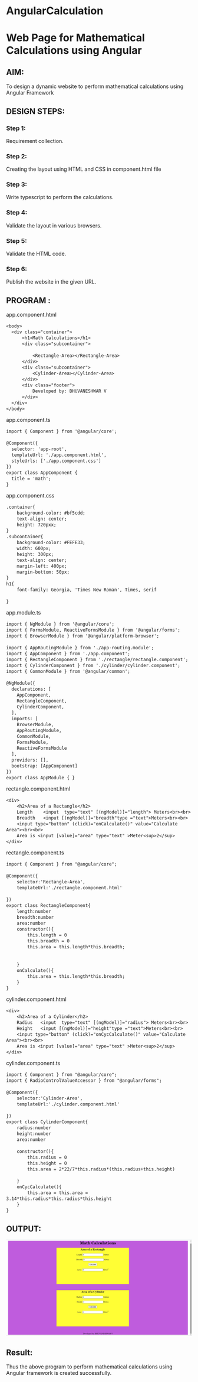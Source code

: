 # AngularCalculation

# Web Page for Mathematical Calculations using Angular

## AIM:
To design a dynamic website to perform mathematical calculations using Angular Framework

## DESIGN STEPS:

### Step 1:

Requirement collection.

### Step 2:

Creating the layout using HTML and CSS in component.html file

### Step 3:

Write typescript to perform the calculations.

### Step 4:

Validate the layout in various browsers.

### Step 5:

Validate the HTML code.

### Step 6:

Publish the website in the given URL.

## PROGRAM :
app.component.html
~~~
<body>
  <div class="container">
      <h1>Math Calculations</h1>
      <div class="subcontainer">
          
          <Rectangle-Area></Rectangle-Area>
      </div>
      <div class="subcontainer">
          <Cylinder-Area></Cylinder-Area>
      </div>
      <div class="footer">
          Developed by: BHUVANESHWAR V
      </div>
  </div>
</body>
~~~

app.component.ts
~~~
import { Component } from '@angular/core';

@Component({
  selector: 'app-root',
  templateUrl: './app.component.html',
  styleUrls: ['./app.component.css']
})
export class AppComponent {
  title = 'math';
}
~~~

app.component.css
~~~
.container{
    background-color: #bf5cdd;
    text-align: center;
    height: 720pxx;
}
.subcontainer{
    background-color: #FEFE33;
    width: 600px;
    height: 300px;
    text-align: center;
    margin-left: 400px;
    margin-bottom: 50px;
}
h1{
    font-family: Georgia, 'Times New Roman', Times, serif
    
}
~~~

app.module.ts
~~~
import { NgModule } from '@angular/core';
import { FormsModule, ReactiveFormsModule } from '@angular/forms'; 
import { BrowserModule } from '@angular/platform-browser';

import { AppRoutingModule } from './app-routing.module';
import { AppComponent } from './app.component';
import { RectangleComponent } from './rectangle/rectangle.component';
import { CylinderComponent } from './cylinder/cylinder.component';
import { CommonModule } from '@angular/common';

@NgModule({
  declarations: [
    AppComponent,
    RectangleComponent,
    CylinderComponent,
  ],
  imports: [
    BrowserModule,
    AppRoutingModule,
    CommonModule,
    FormsModule,
    ReactiveFormsModule
  ],
  providers: [],
  bootstrap: [AppComponent]
})
export class AppModule { }
~~~


rectangle.component.html
~~~
<div>
    <h2>Area of a Rectangle</h2>
    Length    <input  type="text" [(ngModel)]="length"> Meters<br><br>
    Breadth   <input [(ngModel)]="breadth"type ="text">Meters<br><br>
    <input type="button" (click)="onCalculate()" value="Calculate Area"><br><br>
    Area is <input [value]="area" type="text" >Meter<sup>2</sup>
</div>
~~~

rectangle.component.ts
~~~
import { Component } from "@angular/core";

@Component({
    selector:'Rectangle-Area',
    templateUrl:'./rectangle.component.html'

})
export class RectangleComponent{
    length:number
    breadth:number
    area:number
    constructor(){
        this.length = 0
        this.breadth = 0
        this.area = this.length*this.breadth;


    }
    onCalculate(){
        this.area = this.length*this.breadth;
    }
}
~~~

cylinder.component.html
~~~
<div>
    <h2>Area of a Cylinder</h2>
    Radius   <input  type="text" [(ngModel)]="radius"> Meters<br><br>
    Height   <input [(ngModel)]="height"type ="text">Meters<br><br>
    <input type="button" (click)="onCycCalculate()" value="Calculate Area"><br><br>
    Area is <input [value]="area" type="text" >Meter<sup>2</sup>
</div>
~~~


cylinder.component.ts
~~~
import { Component } from "@angular/core";
import { RadioControlValueAccessor } from "@angular/forms";

@Component({
    selector:'Cylinder-Area',
    templateUrl:'./cylinder.component.html'

})
export class CylinderComponent{
    radius:number
    height:number
    area:number
    
    constructor(){
        this.radius = 0
        this.height = 0
        this.area = 2*22/7*this.radius*(this.radius+this.height)

    }
    onCycCalculate(){
        this.area = this.area = 3.14*this.radius*this.radius*this.height
    }
}
~~~



## OUTPUT:
![Mathematics](mat.jpg)
## Result:
Thus the above program to perform mathematical calculations using Angular framework is created successfully.
